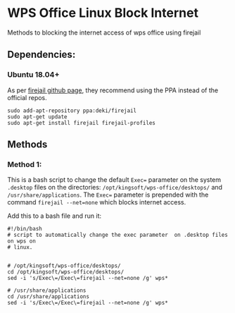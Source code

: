 # WPS Office Linux Block Internet

Methods to blocking the internet access of wps office using firejail

## Dependencies:

### Ubuntu 18.04+

As per [firejail github page](https://github.com/netblue30/firejail#ubuntu), they recommend using the PPA instead of the official repos.

```
sudo add-apt-repository ppa:deki/firejail
sudo apt-get update
sudo apt-get install firejail firejail-profiles
```

## Methods

### Method 1:

This is a bash script to change the default `Exec=` parameter on the system `.desktop` files on the directories: `/opt/kingsoft/wps-office/desktops/` and `/usr/share/applications`. The `Exec=` parameter is prepended with the command `firejail --net=none` which blocks internet access.

Add this to a bash file and run it:

```
#!/bin/bash
# script to automatically change the exec parameter  on .desktop files on wps on
# linux.


# /opt/kingsoft/wps-office/desktops/
cd /opt/kingsoft/wps-office/desktops/
sed -i 's/Exec\=/Exec\=firejail --net=none /g' wps*

# /usr/share/applications
cd /usr/share/applications
sed -i 's/Exec\=/Exec\=firejail --net=none /g' wps*
```

